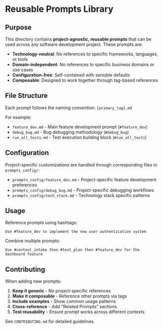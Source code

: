 # Reusable Prompts Library

## Purpose

This directory contains **project-agnostic, reusable prompts** that can be used across any software development project. These prompts are:

- **Technology-neutral**: No references to specific frameworks, languages, or tools
- **Domain-independent**: No references to specific business domains or use cases  
- **Configuration-free**: Self-contained with sensible defaults
- **Composable**: Designed to work together through tag-based references

## File Structure

Each prompt follows the naming convention: `{primary_tag}.md`

For example:
- `feature_dev.md` - Main feature development prompt (`#feature_dev`)
- `debug_bug.md` - Bug debugging methodology (`#debug_bug`) 
- `run_all_tests.md` - Test execution building block (`#run_all_tests`)

## Configuration

Project-specific customizations are handled through corresponding files in `prompts_config/`:
- `prompts_config/feature_dev.md` - Project-specific feature development preferences
- `prompts_config/debug_bug.md` - Project-specific debugging workflows
- `prompts_config/tech_stack.md` - Technology stack specific patterns

## Usage

Reference prompts using hashtags:
```
Use #feature_dev to implement the new user authentication system
```

Combine multiple prompts:
```  
Use #context_intake then #test_plan then #feature_dev for the dashboard feature
```

## Contributing

When adding new prompts:

1. **Keep it generic** - No project-specific references
2. **Make it composable** - Reference other prompts via tags
3. **Include examples** - Show common usage patterns
4. **Cross-reference** - Add "Related Prompts" sections
5. **Test reusability** - Ensure prompt works across different contexts

See `CONTRIBUTING.md` for detailed guidelines.
